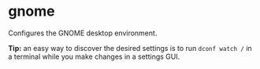# gnome

Configures the GNOME desktop environment.

**Tip:** an easy way to discover the desired settings is to run `dconf watch /`
in a terminal while you make changes in a settings GUI.
